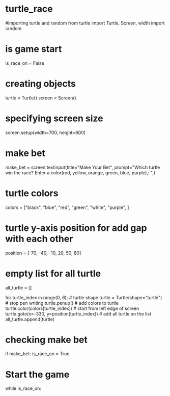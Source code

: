 # turtle_race
#importing turtle and random
from turtle import Turtle, Screen, width
import random

# is game start
is_race_on = False

# creating objects
turtle = Turtle()
screen = Screen()

# specifying screen size
screen.setup(width=700, height=600)

# make bet
make_bet = screen.textinput(title="Make Your Bet", prompt="Which turtle win the race? Enter a color(red, yellow, orange, green, blue, purple),: ",)

# turtle colors
colors = ["black", "blue", "red", "green", "white", "purple", ]

# turtle y-axis position for add gap with each other
position = [-70, -40, -10, 20, 50, 80]

# empty list for all turtle
all_turtle = []

for turtle_index in range(0, 6):
    # turtle shape
    turtle = Turtle(shape="turtle")
    # stop pen writing
    turtle.penup()
    # add colors to turtle
    turtle.color(colors[turtle_index])
    # start from left edge of screen
    turtle.goto(x=-330, y=position[turtle_index])
    # add all turtle on the list
    all_turtle.append(turtle)

# checking make bet
if make_bet:
    is_race_on = True

# Start the game
while is_race_on:
